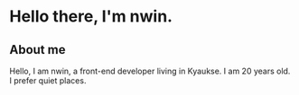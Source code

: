 # Hello there, I'm nwin.

## About me

Hello, I am nwin, a front-end developer living in Kyaukse. I am 20 years old. I prefer quiet places.
